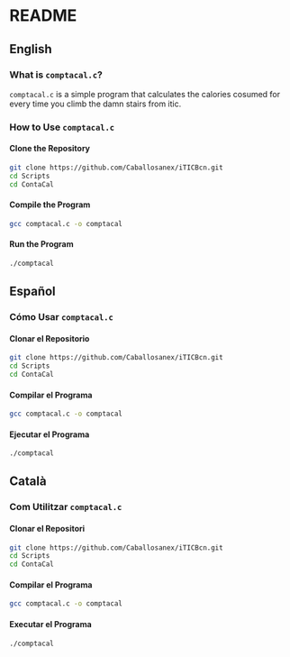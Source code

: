 # README

## English

### What is `comptacal.c`?

`comptacal.c` is a simple program that calculates the calories cosumed for every time you climb the damn stairs from itic.


### How to Use `comptacal.c`

#### Clone the Repository
```sh
git clone https://github.com/Caballosanex/iTICBcn.git
cd Scripts
cd ContaCal
```

#### Compile the Program
```sh
gcc comptacal.c -o comptacal
```

#### Run the Program
```sh
./comptacal
```

## Español

### Cómo Usar `comptacal.c`

#### Clonar el Repositorio
```sh
git clone https://github.com/Caballosanex/iTICBcn.git
cd Scripts
cd ContaCal
```

#### Compilar el Programa
```sh
gcc comptacal.c -o comptacal
```

#### Ejecutar el Programa
```sh
./comptacal
```

## Català

### Com Utilitzar `comptacal.c`

#### Clonar el Repositori
```sh
git clone https://github.com/Caballosanex/iTICBcn.git
cd Scripts
cd ContaCal
```

#### Compilar el Programa
```sh
gcc comptacal.c -o comptacal
```

#### Executar el Programa
```sh
./comptacal
```